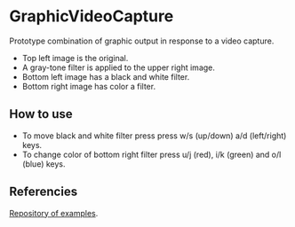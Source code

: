 # GraphicVideoCapture

Prototype combination of graphic output in response to a video capture.

- Top left image is the original.
- A gray-tone filter is applied to the upper right image.
- Bottom left image has a black and white filter.
- Bottom right image has color a filter.

## How to use
- To move black and white filter press press w/s (up/down) a/d (left/right) keys.
- To change color of bottom right filter press u/j (red), i/k (green) and o/l (blue) keys.

## Referencies

[Repository of examples](https://github.com/otsedom/CIU).
